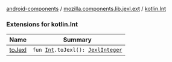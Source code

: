 [android-components](../../index.md) / [mozilla.components.lib.jexl.ext](../index.md) / [kotlin.Int](./index.md)

### Extensions for kotlin.Int

| Name | Summary |
|---|---|
| [toJexl](to-jexl.md) | `fun `[`Int`](https://kotlinlang.org/api/latest/jvm/stdlib/kotlin/-int/index.html)`.toJexl(): `[`JexlInteger`](../../mozilla.components.lib.jexl.value/-jexl-integer/index.md) |
